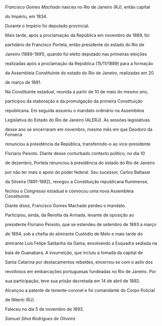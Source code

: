 

*Francisco Gomes Machado* nasceu no Rio de Janeiro (RJ), então capital

do Império, em 1834.



Durante o Império foi deputado provincial.



Mais tarde, após a proclamação da República em novembro de 1889, foi

partidário de Francisco Portela, então presidente do estado do Rio de

Janeiro (1889-1891), quando foi eleito deputado nas primeiras eleições

realizadas após a proclamação da República (15/11/1889) para a formação

da Assembleia Constituinte do estado do Rio de Janeiro, realizadas em 20

de março de 1891.



Na Constituinte estadual, reunida a partir de 10 de maio do mesmo ano,

participou da elaboração e da promulgação da primeira Constituição

republicana. Em seguida assumiu o mandato ordinário na Assembleia

Legislativa do Estado do Rio de Janeiro (ALERJ). As sessões legislativas

desse ano se encerraram em novembro, mesmo mês em que Deodoro da Fonseca

renunciou à presidência da República, transferindo-o ao vice-presidente

Floriano Peixoto. Diante desse conturbado contexto político, no dia 10

de dezembro, Portela renunciou à presidência do estado do Rio de Janeiro

por não ter mais o apoio do poder federal. Seu sucessor, Carlos Baltasar

da Silveira (1891-1892), revogou a Constituição republicana fluminense,

fechou o Congresso estadual e convocou uma nova Assembleia Constituinte.

Diante disso, Francisco Gomes Machado perdeu o mandato.



Participou, ainda, da Revolta da Armada, levante de oposição ao

presidente Floriano Peixoto, que se estendeu de setembro de 1893 a março

de 1894, sob a chefia do almirante Custódio de Melo e mais tarde do

almirante Luís Felipe Saldanha da Gama, envolvendo a Esquadra sediada na

baía de Guanabara. A insurreição, que incluiu a tomada da capital de

Santa Catarina por destacamentos rebeldes, encerrou-se com o asilo dos

revoltosos em embarcações portuguesas fundeadas no Rio de Janeiro. Por

sua participação, teve sua prisão decretada em 14 de abril de 1892.



Alcançou a patente de tenente-coronel e foi comandante do Corpo Policial

de Niterói (RJ).



Faleceu no dia 5 de novembro de 1893.



*Samuel Silva Rodrigues de Oliveira*



